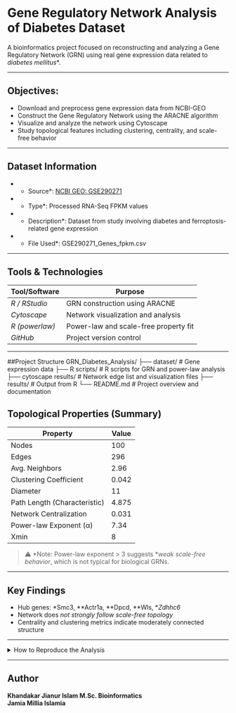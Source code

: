 #  Gene Regulatory Network Analysis of Diabetes Dataset

A bioinformatics project focused on reconstructing and analyzing a Gene Regulatory Network (GRN) using real gene expression data related to *diabetes mellitus**.

---

##  Objectives:

-  Download and preprocess gene expression data from NCBI-GEO
-  Construct the Gene Regulatory Network using the ARACNE algorithm
-  Visualize and analyze the network using Cytoscape
-  Study topological features including clustering, centrality, and scale-free behavior

---

##  Dataset Information

- * Source*: [NCBI GEO: GSE290271](https://www.ncbi.nlm.nih.gov/geo/query/acc.cgi?acc=GSE290271)  
- * Type*: Processed RNA-Seq FPKM values  
- * Description*: Dataset from study involving diabetes and ferroptosis-related gene expression  
- * File Used*: GSE290271_Genes_fpkm.csv

---

##  Tools & Technologies

| Tool/Software | Purpose                                |
|---------------|----------------------------------------|
| *R / RStudio*      | GRN construction using ARACNE         |
| *Cytoscape*        | Network visualization and analysis    |
| *R (powerlaw)*     | Power-law and scale-free property fit |
| *GitHub*           | Project version control               |

---

##Project Structure
GRN_Diabetes_Analysis/
├── dataset/               # Gene expression data
├── R scripts/               # R scripts for GRN and power-law analysis
├── cytoscape results/       # Network edge list and visualization files
├── results/               # Output from R
└── README.md              # Project overview and documentation

##  Topological Properties (Summary)

| Property                    | Value       |
|----------------------------|-------------|
| Nodes                      | 100         |
| Edges                      | 296         |
| Avg. Neighbors             | 2.96        |
| Clustering Coefficient     | 0.042       |
| Diameter                   | 11          |
| Path Length (Characteristic) | 4.875     |
| Network Centralization     | 0.031       |
| Power-law Exponent (α)     | 7.34        |
| Xmin                       | 8           |

> ⚠ *Note: Power-law exponent > 3 suggests **weak scale-free behavior*, which is not typical for biological GRNs.

---

##  Key Findings

- Hub genes: *Smc3, **Actr1a, **Dpcd, **Wls, **Zdhhc6*
- Network does *not strongly follow scale-free topology*
- Centrality and clustering metrics indicate moderately connected structure

---

<details>
<summary> How to Reproduce the Analysis</summary>

1. *Download Data*
   - From [GEO](https://www.ncbi.nlm.nih.gov/geo/query/acc.cgi?acc=GSE290271)
   - Use processed .csv FPKM data

2. *Construct GRN*
   - Run scripts/GRN_ARACNE.R in R
   - Export edge list as GRN_edges.csv

3. *Visualize & Analyze in Cytoscape*
   - Import the CSV using File → Import → Network from File
   - Go to Tools → Analyze Network for metrics

4. *Power-law Analysis*
   - Run scripts/powerlaw_analysis.R to fit and evaluate degree distribution
</details>

---

##  Author

**Khandakar Jianur Islam 
M.Sc. Bioinformatics  
Jamia Millia Islamia**
